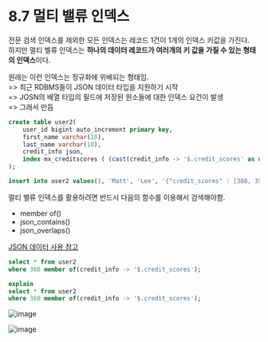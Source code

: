 # 8.7 멀티 밸류 인덱스

전문 검색 인덱스를 제외한 모든 인덱스는 레코드 1건이 1개의 인덱스 키값을 가진다.<br>
하지만 멀티 벨류 인덱스는 **하나의 데이터 레코드가 여러개의 키 값을 가질 수 있는 형태의 인덱스**이다.<br>

원래는 이런 인덱스는 정규화에 위배되는 형태임.<br>
=> 최근 RDBMS들이 JSON 데이터 타입을 지원하기 시작<br>
=> JOSN의 배열 타입의 필드에 저장된 원소들에 대한 인덱스 요건이 발생<br>
=> 그래서 만듬


```sql
create table user2(
	user_id bigint auto_increment primary key,
    first_name varchar(10),
    last_name varchar(10),
    credit_info json,
    index mx_creditscores ( (cast(credit_info -> '$.credit_scores' as unsigned array)) )
);

insert into user2 values(1, 'Matt', 'Lee', '{"credit_scores" : [360, 353, 351]}');
```

멀티 밸류 인덱스를 활용하려면 반드시 다음의 함수를 이용해서 검색해야함.

+ member of()
+ json_contains()
+ json_overlaps()

[JSON 데이터 사용 참고](https://www.lesstif.com/dbms/mysql-json-data-54952420.html)

```sql
select * from user2
where 360 member of(credit_info -> '$.credit_scores');

explain
select * from user2
where 360 member of(credit_info -> '$.credit_scores');
```
![image](https://github.com/RealMySQL-Study/REAL_MYSQL_STUDY/assets/92290312/31c64ab5-6a63-48e7-b9fe-d344db88e8c9)


![image](https://github.com/RealMySQL-Study/REAL_MYSQL_STUDY/assets/92290312/63af89bd-2d5c-4413-8433-012d0072f8f9)
